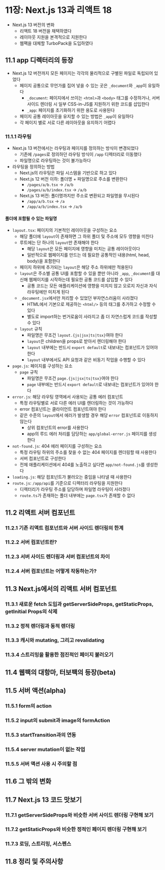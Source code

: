 # 11장: Next.js 13과 리액트 18

- Next.js 13 버전의 변화
    - 리액트 18 버전을 채택하였다
    - 레이아웃 지원을 본격적으로 지원한다
    - 웹팩을 대체할 TurboPack을 도입하였다

## 11.1 app 디렉터리의 등장

- Next.js 12 버전까지 모든 페이지는 각각의 물리적으로 구별된 파일로 독립되어 있었다
    - 페이지 공통으로 무언가를 집어 넣을 수 있는 곳은 `_document`와 `_app`이 유일하다
        - `_document`: 페이지에서 쓰이는 `<html>`과 `<body>` 태그를 수정하거나, 서버 사이드 렌더링 시 일부 CSS-in-JS를 지원하기 위한 코드를 삽입한다
        - `_app`: 페이지를 초기화하기 위한 용도로 사용된다
    - 페이지 공통 레이아웃을 유지할 수 있는 방법은 `_app`이 유일하다
    - 각 페이지 별로 서로 다른 레이아웃을 유지하기 어렵다

### 11.1.1 라우팅

- Next.js 13 버전에서는 라우팅과 페이지를 정의하는 방식이 변경되었다
    - 기존에 `/pages`로 정의하던 라우팅 방식이 `/app` 디렉터리로 이동했다
    - 파일명으로 라우팅하는 것이 불가능하다
- 라우팅을 정의하는 방법
    - Next.js의 라우팅은 파일 시스템을 기반으로 하고 있다
    - Next.js 12 버전 이하: 폴더명 + 파일명으로 주소를 변환한다
        - `/pages/a/b.tsx` -> `/a/b`
        - `/pages/a/b/index.tsx` -> `/a/b`
    - Next.js 13 버전: 폴더명까지만 주소로 변환되고 파일명을 무시된다
        - `/app/a/b.tsx` -> `/a`
        - `/app/a/b/index.tsx` -> `/a/b`

#### 폴더에 포함될 수 있는 파일명

- `layout.tsx`: 페이지의 기본적인 레이아웃을 구성하는 요소
    - 해당 폴더에 `layout`이 존재하면 그 하위 폴더 및 주소에 모두 영향을 미친다
    - 루트에는 단 하나의 `layout`만 존재해야 한다
        - 해당 `layout`은 모든 페이지에 영향을 미치는 공통 레이아웃이다
        - 일반적으로 웹페이지를 만드는 데 필요한 공통적인 내용(html, head, body)을 포함한다
    - 페이지 하위에 추가되는 `layout`은 해당 주소 하위에만 적용된다
    - `layout`은 주소별 공통 UI를 포함할 수 있을 뿐만 아니라 `_app`, `_document`를 대신해 웹페이지를 시작하는데 필요한 공통 코드를 삽입할 수 있다
        - 공통 코드는 모든 애플리케이션에 영향을 미치지 않고 오로지 자신과 자식 라우팅에만 미치게 된다
    - `_document.jsx`에서만 처리할 수 있었던 부자연스러움이 사라졌다
        - HTML에서 기본으로 제공하는 `<html/>` 등의 태그를 추가하고 수정할 수 있다
        - 별도로 import하는 번거로움이 사라지고 좀 더 자연스럽게 코드를 작성할 수 있다
    - `layout` 규칙
        - 파일명은 무조건 `layout.{js|jsx|ts|tsx}`여야 한다
        - `layout`은 children을 props로 받아서 렌더링해야 한다
        - `layout` 내부에는 반드시 `export default`로 내보내는 컴포넌트가 있어야 한다
        - `layout` 내부에서도 API 요청과 같은 비동기 작업을 수행할 수 있다
- `page.js`: 페이지를 구성하는 요소
    - `page` 규칙
        - 파일명은 무조건 `page.{js|jsx|ts|tsx}`여야 한다
        - `page` 내부에는 반드시 `export default`로 내보내는 컴포넌트가 있어야 한다
- `error.js`: 해당 라우팅 영역에서 사용되는 공통 에러 컴포넌트
    - 특정 라우팅별로 서로 다른 에러 UI를 렌더링하는 것이 가능하다
    - error 컴포넌트는 클라이언트 컴포넌트여야 한다
    - 같은 수준의 `layout`에서 에러가 발생할 경우 해당 `error` 컴포넌트로 이동하지 않는다
        - 상위 컴포넌트의 error를 사용한다
        - app의 루드 에러 처리를 담당하는 `app/global-error.js` 페이지를 생성한다
- `not-found.js`: 404 에러 페이지를 구성하는 요소
    - 특정 라우팅 하위의 주소를 찾을 수 없는 404 페이지를 렌더링할 때 사용한다
    - 서버 컴포넌트로 구성한다
    - 전체 애플리케이션에서 404를 노출하고 싶다면 `app/not-found.js`를 생성한다
- `loading.js`: 해당 컴포넌트가 불러오는 중임을 나타낼 때 사용한다
- `route.js`: `/app/api`를 기준으로 디렉터리 라우팅을 지원한다
    - 디렉터리가 라우팅 주소를 담당하며 파일명 라우팅이 사라졌다
    - `route.ts`가 존재하는 폴더 내부에는 `page.tsx`가 존재할 수 없다

## 11.2 리액트 서버 컴포넌트

### 11.2.1 기존 리액트 컴포넌트와 서버 사이드 렌더링의 한계

### 11.2.2 서버 컴포넌트란?

### 11.2.3 서버 사이드 렌더링과 서버 컴포넌트의 차이

### 11.2.4 서버 컴포넌트는 어떻게 작동하는가?

## 11.3 Next.js에서의 리액트 서버 컴포넌트

### 11.3.1 새로운 fetch 도입과 getServerSideProps, getStaticProps, getInitial Props의 삭제

### 11.3.2 정적 렌더링과 동적 렌더링

### 11.3.3 캐시와 mutating, 그리고 revalidating

### 11.3.4 스트리밍을 활용한 점진적인 페이지 불러오기

## 11.4 웹팩의 대항마, 터보팩의 등장(beta)

## 11.5 서버 액션(alpha)

### 11.5.1 form의 action

### 11.5.2 input의 submit과 image의 formAction

### 11.5.3 startTransition과의 연동

### 11.5.4 server mutation이 없는 작업

### 11.5.5 서버 액션 사용 시 주의할 점

## 11.6 그 밖의 변화

## 11.7 Next.js 13 코드 맛보기

### 11.7.1 getServerSideProps와 비슷한 서버 사이드 렌더링 구현해 보기

### 11.7.2 getStaticProps와 비슷한 정적인 페이지 렌더링 구현해 보기

### 11.7.3 로딩, 스트리밍, 서스펜스

## 11.8 정리 및 주의사항
